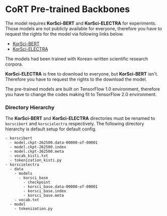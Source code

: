 # CoRT Pre-trained Backbones

The model requires **KorSci-BERT** and **KorSci-ELECTRA** for experiments. 
Those models are not publicly available for everyone, 
therefore you have to request the rights for the model via following links below. 

- [KorSci-BERT](https://aida.kisti.re.kr/data/107ca6f3-ebcb-4a64-87d5-cea412b76daf)
- [KorSci-ELECTRA](https://aida.kisti.re.kr/data/4079fda0-9580-4f7e-8f10-5815d1878a56)

The models had been trained with Korean-written scientific research corpora.

**KorSci-ELECTRA** is free to download to everyone, 
but **KorSci-BERT** isn't.<br>
Therefore you have to request the rights to the download the model.

The pre-trained models are built on TensorFlow 1.0 environment, 
therefore you have to change the codes making fit to TensorFlow 2.0 environment.


### Directory Hierarchy

The **KorSci-BERT** and **KorSci-ELECTRA** directories must be renamed to `korscibert` and `korscielectra` respectively.
The following directory hierarchy is default setup for default config.
```
- korscibert
  - model.ckpt-262500.data-00000-of-00001
  - model.ckpt-262500.index
  - model.ckpt-262500.meta
  - vocab_kisti.txt
  - tokenization_kisti.py
- korscielectra
  - data
    - models
      - korsci_base
        - checkpoint
        - korsci_base.data-00000-of-00001
        - korsci_base.index
        - korsci_base.meta
    - vocab.txt
  - model
    - tokenization.py
```